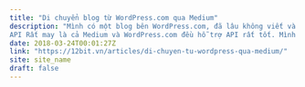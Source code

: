 ```yaml
---
title: "Di chuyển blog từ WordPress.com qua Medium"
description: "Mình có một blog bên WordPress.com, đã lâu không viết và cũng quên tài khoản đăng nhập. Dù cũng không còn viết gì nữa nhưng ở trong tình trạng vô chủ đó thì ai biết được nó sẽ đi về đâu. Nên mình muốn di chuyển nó qua một nơi chính chủ hơn &mdash; Medium.
API Rất may là cả Medium và WordPress.com đều hỗ trợ API rất tốt. Mình cần API để lấy post từ WordPress sau đó cần API để đăng lại lên Medium."
date: 2018-03-24T00:01:27Z
link: "https://12bit.vn/articles/di-chuyen-tu-wordpress-qua-medium/"
site: site_name
draft: false
---
```


